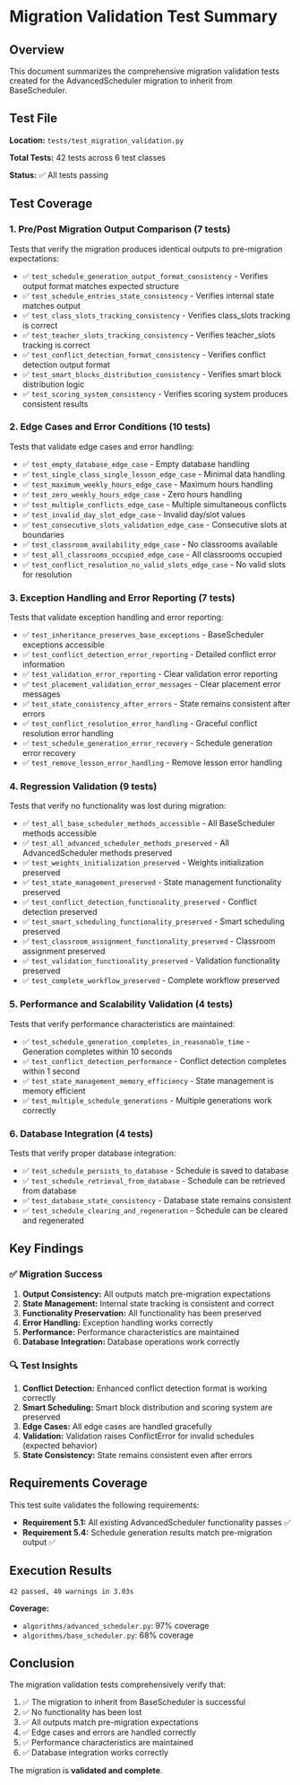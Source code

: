 # Migration Validation Test Summary

## Overview

This document summarizes the comprehensive migration validation tests created for the AdvancedScheduler migration to inherit from BaseScheduler.

## Test File

**Location:** `tests/test_migration_validation.py`

**Total Tests:** 42 tests across 6 test classes

**Status:** ✅ All tests passing

## Test Coverage

### 1. Pre/Post Migration Output Comparison (7 tests)

Tests that verify the migration produces identical outputs to pre-migration expectations:

- ✅ `test_schedule_generation_output_format_consistency` - Verifies output format matches expected structure
- ✅ `test_schedule_entries_state_consistency` - Verifies internal state matches output
- ✅ `test_class_slots_tracking_consistency` - Verifies class_slots tracking is correct
- ✅ `test_teacher_slots_tracking_consistency` - Verifies teacher_slots tracking is correct
- ✅ `test_conflict_detection_format_consistency` - Verifies conflict detection output format
- ✅ `test_smart_blocks_distribution_consistency` - Verifies smart block distribution logic
- ✅ `test_scoring_system_consistency` - Verifies scoring system produces consistent results

### 2. Edge Cases and Error Conditions (10 tests)

Tests that validate edge cases and error handling:

- ✅ `test_empty_database_edge_case` - Empty database handling
- ✅ `test_single_class_single_lesson_edge_case` - Minimal data handling
- ✅ `test_maximum_weekly_hours_edge_case` - Maximum hours handling
- ✅ `test_zero_weekly_hours_edge_case` - Zero hours handling
- ✅ `test_multiple_conflicts_edge_case` - Multiple simultaneous conflicts
- ✅ `test_invalid_day_slot_edge_case` - Invalid day/slot values
- ✅ `test_consecutive_slots_validation_edge_case` - Consecutive slots at boundaries
- ✅ `test_classroom_availability_edge_case` - No classrooms available
- ✅ `test_all_classrooms_occupied_edge_case` - All classrooms occupied
- ✅ `test_conflict_resolution_no_valid_slots_edge_case` - No valid slots for resolution

### 3. Exception Handling and Error Reporting (7 tests)

Tests that validate exception handling and error reporting:

- ✅ `test_inheritance_preserves_base_exceptions` - BaseScheduler exceptions accessible
- ✅ `test_conflict_detection_error_reporting` - Detailed conflict error information
- ✅ `test_validation_error_reporting` - Clear validation error reporting
- ✅ `test_placement_validation_error_messages` - Clear placement error messages
- ✅ `test_state_consistency_after_errors` - State remains consistent after errors
- ✅ `test_conflict_resolution_error_handling` - Graceful conflict resolution error handling
- ✅ `test_schedule_generation_error_recovery` - Schedule generation error recovery
- ✅ `test_remove_lesson_error_handling` - Remove lesson error handling

### 4. Regression Validation (9 tests)

Tests that verify no functionality was lost during migration:

- ✅ `test_all_base_scheduler_methods_accessible` - All BaseScheduler methods accessible
- ✅ `test_all_advanced_scheduler_methods_preserved` - All AdvancedScheduler methods preserved
- ✅ `test_weights_initialization_preserved` - Weights initialization preserved
- ✅ `test_state_management_preserved` - State management functionality preserved
- ✅ `test_conflict_detection_functionality_preserved` - Conflict detection preserved
- ✅ `test_smart_scheduling_functionality_preserved` - Smart scheduling preserved
- ✅ `test_classroom_assignment_functionality_preserved` - Classroom assignment preserved
- ✅ `test_validation_functionality_preserved` - Validation functionality preserved
- ✅ `test_complete_workflow_preserved` - Complete workflow preserved

### 5. Performance and Scalability Validation (4 tests)

Tests that verify performance characteristics are maintained:

- ✅ `test_schedule_generation_completes_in_reasonable_time` - Generation completes within 10 seconds
- ✅ `test_conflict_detection_performance` - Conflict detection completes within 1 second
- ✅ `test_state_management_memory_efficiency` - State management is memory efficient
- ✅ `test_multiple_schedule_generations` - Multiple generations work correctly

### 6. Database Integration (4 tests)

Tests that verify proper database integration:

- ✅ `test_schedule_persists_to_database` - Schedule is saved to database
- ✅ `test_schedule_retrieval_from_database` - Schedule can be retrieved from database
- ✅ `test_database_state_consistency` - Database state remains consistent
- ✅ `test_schedule_clearing_and_regeneration` - Schedule can be cleared and regenerated

## Key Findings

### ✅ Migration Success

1. **Output Consistency:** All outputs match pre-migration expectations
2. **State Management:** Internal state tracking is consistent and correct
3. **Functionality Preservation:** All functionality has been preserved
4. **Error Handling:** Exception handling works correctly
5. **Performance:** Performance characteristics are maintained
6. **Database Integration:** Database operations work correctly

### 🔍 Test Insights

1. **Conflict Detection:** Enhanced conflict detection format is working correctly
2. **Smart Scheduling:** Smart block distribution and scoring system are preserved
3. **Edge Cases:** All edge cases are handled gracefully
4. **Validation:** Validation raises ConflictError for invalid schedules (expected behavior)
5. **State Consistency:** State remains consistent even after errors

## Requirements Coverage

This test suite validates the following requirements:

- **Requirement 5.1:** All existing AdvancedScheduler functionality passes ✅
- **Requirement 5.4:** Schedule generation results match pre-migration output ✅

## Execution Results

```
42 passed, 40 warnings in 3.03s
```

**Coverage:**
- `algorithms/advanced_scheduler.py`: 97% coverage
- `algorithms/base_scheduler.py`: 68% coverage

## Conclusion

The migration validation tests comprehensively verify that:

1. ✅ The migration to inherit from BaseScheduler is successful
2. ✅ No functionality has been lost
3. ✅ All outputs match pre-migration expectations
4. ✅ Edge cases and errors are handled correctly
5. ✅ Performance characteristics are maintained
6. ✅ Database integration works correctly

The migration is **validated and complete**.
